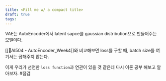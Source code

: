 ```yaml
---
title: <Fill me w/ a compact title>
draft: true
tags:
---
```

VAE는 AutoEncoder에서 latent sapce를 gaussian distribution으로 만들어주는 모델이다.

[[🧩AI504 - AutoEncoder_Week4]]와 비교해보면 loss를 구할 때, batch size를 여기서는 곱해주지 않는다. 

이게 우리가 선언한 `loss function`과 연관이 있을 것 같은데 다시 이론 공부 해보고 알아보자. #점검

